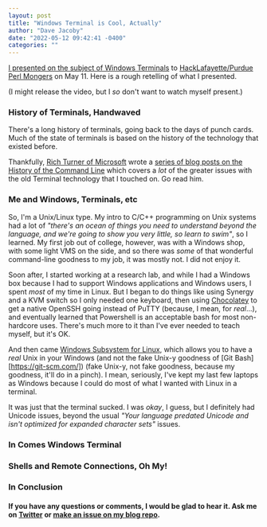 ```yaml
---
layout: post
title: "Windows Terminal is Cool, Actually"
author: "Dave Jacoby"
date: "2022-05-12 09:42:41 -0400"
categories: ""
---
```


[I presented on the subject of Windows Terminals](https://www.meetup.com/hacklafayette/events/284841221/) to [HackLafayette/Purdue Perl Mongers](https://www.meetup.com/hacklafayette/) on May 11. Here is a rough retelling of what I presented.

(I might release the video, but I _so_ don't want to watch myself present.)

### History of Terminals, Handwaved

There's a long history of terminals, going back to the days of punch cards. Much of the state of terminals is based on the history of the technology that existed before.

Thankfully, [Rich Turner of Microsoft](https://www.bitcrazed.com/blog/2021/01/the-story-so-far/) wrote a [series of blog posts on the History of the Command Line](https://devblogs.microsoft.com/commandline/windows-command-line-backgrounder/) which covers a _lot_ of the greater issues with the old Terminal technology that I touched on. Go read him.

### Me and Windows, Terminals, etc

So, I'm a Unix/Linux type. My intro to C/C++ programming on Unix systems had a lot of _"there's an ocean of things you need to understand beyond the language, and we're going to show you very little, so learn to swim"_, so I learned. My first job out of college, however, was with a Windows shop, with some light VMS on the side, and so there was _some_ of that wonderful command-line goodness to my job, it was mostly not. I did not enjoy it.

Soon after, I started working at a research lab, and while I had a Windows box because I had to support Windows applications and Windows users, I spent _most_ of my time in Linux. But I began to do things like using Synergy and a KVM switch so I only needed one keyboard, then using [Chocolatey](https://chocolatey.org//) to get a native OpenSSH going instead of PuTTY (because, I mean, for _real_...), and eventually learned that Powershell is an acceptable bash for most non-hardcore uses. There's much more to it than I've ever needed to teach myself, but it's OK.

And then came [Windows Subsystem for Linux](https://docs.microsoft.com/en-us/windows/wsl/), which allows you to have a _real_ Unix in your Windows (and not the fake Unix-y goodness of [Git Bash][https://git-scm.com/]) (fake Unix-y, not fake goodness, because my goodness, it'll do in a pinch). I mean, seriously, I've kept my last few laptops as Windows because I could do most of what I wanted with Linux in a terminal.

It was just that the terminal sucked. I was _okay_, I guess, but I definitely had Unicode issues, beyond the usual _"Your language predated Unicode and isn't optimized for expanded character sets"_ issues.

### In Comes Windows Terminal

### Shells and Remote Connections, Oh My!

### In Conclusion

#### If you have any questions or comments, I would be glad to hear it. Ask me on [Twitter](https://twitter.com/jacobydave) or [make an issue on my blog repo](https://github.com/jacoby/jacoby.github.io).

